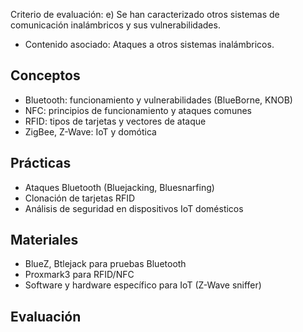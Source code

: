 Criterio de evaluación:
e) Se han caracterizado otros sistemas de comunicación inalámbricos y sus vulnerabilidades.

* Contenido asociado: Ataques a otros sistemas inalámbricos.

## Conceptos
- Bluetooth: funcionamiento y vulnerabilidades (BlueBorne, KNOB)
- NFC: principios de funcionamiento y ataques comunes
- RFID: tipos de tarjetas y vectores de ataque
- ZigBee, Z-Wave: IoT y domótica

## Prácticas
- Ataques Bluetooth (Bluejacking, Bluesnarfing)
- Clonación de tarjetas RFID
- Análisis de seguridad en dispositivos IoT domésticos

## Materiales
- BlueZ, Btlejack para pruebas Bluetooth
- Proxmark3 para RFID/NFC
- Software y hardware específico para IoT (Z-Wave sniffer)

## Evaluación